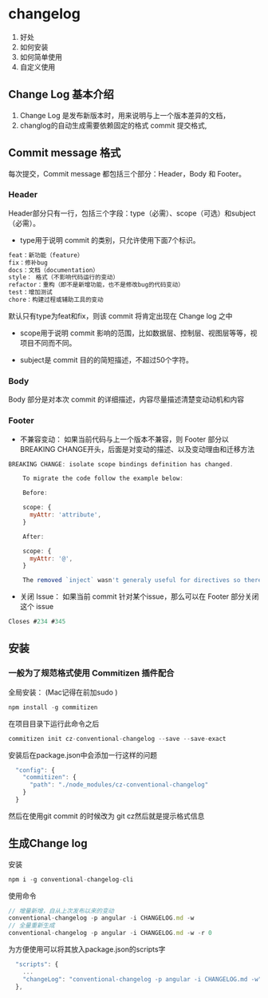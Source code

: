 # changelog

1. 好处
2. 如何安装
3. 如何简单使用
4. 自定义使用


## Change Log 基本介绍
1. Change Log 是发布新版本时，用来说明与上一个版本差异的文档，
2. changlog的自动生成需要依赖固定的格式 commit 提交格式,

## Commit  message 格式
每次提交，Commit message 都包括三个部分：Header，Body 和 Footer。

### Header
Header部分只有一行，包括三个字段：type（必需）、scope（可选）和subject（必需）。

- type用于说明 commit 的类别，只允许使用下面7个标识。

```js
feat：新功能（feature）
fix：修补bug
docs：文档（documentation）
style： 格式（不影响代码运行的变动）
refactor：重构（即不是新增功能，也不是修改bug的代码变动）
test：增加测试
chore：构建过程或辅助工具的变动
```
默认只有type为feat和fix，则该 commit 将肯定出现在 Change log 之中

- scope用于说明 commit 影响的范围，比如数据层、控制层、视图层等等，视项目不同而不同。

- subject是 commit 目的的简短描述，不超过50个字符。
### Body 
Body 部分是对本次 commit 的详细描述，内容尽量描述清楚变动动机和内容

### Footer

- 不兼容变动： 如果当前代码与上一个版本不兼容，则 Footer 部分以BREAKING CHANGE开头，后面是对变动的描述、以及变动理由和迁移方法
```js
BREAKING CHANGE: isolate scope bindings definition has changed.

    To migrate the code follow the example below:

    Before:

    scope: {
      myAttr: 'attribute',
    }

    After:

    scope: {
      myAttr: '@',
    }

    The removed `inject` wasn't generaly useful for directives so there should be no code using it.

```
- 关闭 Issue： 如果当前 commit 针对某个issue，那么可以在 Footer 部分关闭这个 issue
```js
Closes #234 #345
```

## 安装
### 一般为了规范格式使用 Commitizen 插件配合
全局安装： (Mac记得在前加sudo )
```js
npm install -g commitizen 
```
在项目目录下运行此命令之后
```js
commitizen init cz-conventional-changelog --save --save-exact
```
安装后在package.json中会添加一行这样的问题
```js
  "config": {
    "commitizen": {
      "path": "./node_modules/cz-conventional-changelog"
    }
  }
```
然后在使用git commit 的时候改为 git cz然后就是提示格式信息

<!image src="git-cz.png">


## 生成Change log
安装
```js
npm i -g conventional-changelog-cli
```
使用命令
```js
// 增量新增，自从上次发布以来的变动
conventional-changelog -p angular -i CHANGELOG.md -w
// 全量重新生成
conventional-changelog -p angular -i CHANGELOG.md -w -r 0

```
为方便使用可以将其放入package.json的scripts字
```js
  "scripts": {
    ...
    "changeLog": "conventional-changelog -p angular -i CHANGELOG.md -w",
  },
```


